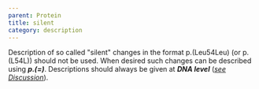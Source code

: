 ```yaml
---
parent: Protein
title: silent
category: description
---
```


Description of so called "silent" changes in the format p.(Leu54Leu) (or p.(L54L)) should not be used. When desired such changes can be described using **_p.(=)_**. Descriptions should always be given at **_DNA level_** ([_see Discussion_](disc.html#silent)).